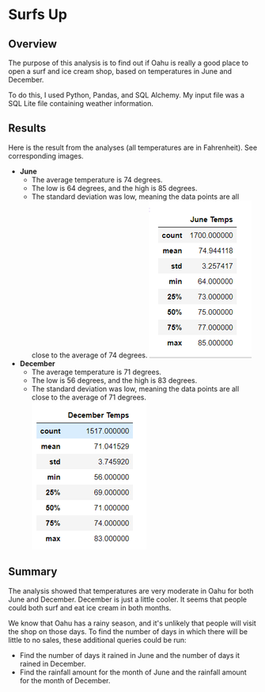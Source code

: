 # Surfs Up

## Overview
The purpose of this analysis is to find out if Oahu is really a good place to open a surf and ice cream shop, based on temperatures in June and December. 

To do this, I used Python, Pandas, and SQL Alchemy. My input file was a SQL Lite file containing weather information.
## Results
Here is the result from the analyses (all temperatures are in Fahrenheit). See corresponding images.
- **June**
  - The average temperature is 74 degrees.
  - The low is 64 degrees, and the high is 85 degrees.
  - The standard deviation was low, meaning the data points are all close to the average of 74 degrees.
![](./Resources/June_Temps.png)  
- **December**
  - The average temperature is 71 degrees.
  - The low is 56 degrees, and the high is 83 degrees.
  - The standard deviation was low, meaning the data points are all close to the average of 71 degrees.
![](./Resources/December_Temps.png)  

## Summary
The analysis showed that temperatures are very moderate in Oahu for both June and December. December is just a little cooler. It seems that people could both surf and eat ice cream in both months. 

We know that Oahu has a rainy season, and it's unlikely that people will visit the shop on those days. To find the number of days in which there will be little to no sales, these additional queries could be run:
- Find the number of days it rained in June and the number of days it rained in December.
- Find the rainfall amount for the month of June and the rainfall amount for the month of December.



